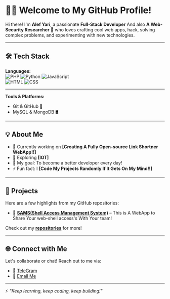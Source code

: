 # 👨‍💻 Welcome to My GitHub Profile!  

Hi there! I'm **Alef Yari**, a passionate **Full-Stack Developer** And also **A Web-Security Researcher** 🚀 who loves crafting cool web apps, hack, solving complex problems, and experimenting with new technologies.

---

## 🛠️ Tech Stack  

**Languages:**  
![PHP](https://img.shields.io/badge/-PHP-777BB4?style=flat-square&logo=php&logoColor=white) ![Python](https://img.shields.io/badge/-Python-3776AB?style=flat-square&logo=python&logoColor=white) ![JavaScript](https://img.shields.io/badge/-JavaScript-F7DF1E?style=flat-square&logo=javascript&logoColor=black)  
![HTML](https://img.shields.io/badge/-HTML5-E34F26?style=flat-square&logo=html5&logoColor=white) ![CSS](https://img.shields.io/badge/-CSS3-1572B6?style=flat-square&logo=css3&logoColor=white)

---

**Tools & Platforms:**  
- Git & GitHub 🐙  
- MySQL & MongoDB 🛢️  

---

## 💡 About Me  

- 🔭 Currently working on **[Creating A Fully Open-source Link Shortner WebApp!!]**  
- 🌱 Exploring **[IOT]**  
- 🎯 My goal: To become a better developer every day!  
- ⚡ Fun fact: I **[Code My Projects Randomly If It Gets On My Mind!!]**  

---

## 📌 Projects  

Here are a few highlights from my GitHub repositories:  

- 🚀 [**SAMS(Shell Access Management System)**](#) – This is A WebApp to Share Your web-shell access's With Your team!  

Check out my **[repositories](https://github.com/AlefYari?tab=repositories)** for more!  

---

## 🌐 Connect with Me  

Let's collaborate or chat! Reach out to me via:  

- 💼 [TeleGram](https://AlefStuff.t.me)  
- 📧 [Email Me](mailto:AlefMail@gmail.com)  

---


⚡ *"Keep learning, keep coding, keep building!"*  
